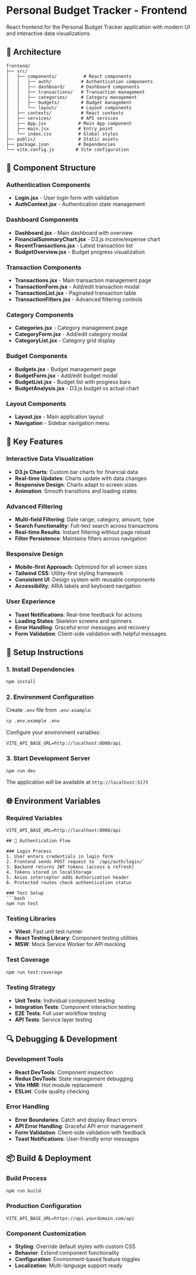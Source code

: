 # Personal Budget Tracker - Frontend

React frontend for the Personal Budget Tracker application with modern UI and interactive data visualizations.

## 🎨 Architecture
```
frontend/
├── src/
│   ├── components/          # React components
│   │   ├── auth/           # Authentication components
│   │   ├── dashboard/      # Dashboard components
│   │   ├── transactions/   # Transaction management
│   │   ├── categories/     # Category management
│   │   ├── budgets/        # Budget management
│   │   └── layout/         # Layout components
│   ├── contexts/           # React contexts
│   ├── services/           # API services
│   ├── App.jsx            # Main App component
│   ├── main.jsx           # Entry point
│   └── index.css          # Global styles
├── public/                # Static assets
├── package.json           # Dependencies
└── vite.config.js        # Vite configuration
```

## 🧩 Component Structure

### Authentication Components
- **Login.jsx** - User login form with validation
- **AuthContext.jsx** - Authentication state management

### Dashboard Components
- **Dashboard.jsx** - Main dashboard with overview
- **FinancialSummaryChart.jsx** - D3.js income/expense chart
- **RecentTransactions.jsx** - Latest transaction list
- **BudgetOverview.jsx** - Budget progress visualization

### Transaction Components
- **Transactions.jsx** - Main transaction management page
- **TransactionForm.jsx** - Add/edit transaction modal
- **TransactionList.jsx** - Paginated transaction table
- **TransactionFilters.jsx** - Advanced filtering controls

### Category Components
- **Categories.jsx** - Category management page
- **CategoryForm.jsx** - Add/edit category modal
- **CategoryList.jsx** - Category grid display

### Budget Components
- **Budgets.jsx** - Budget management page
- **BudgetForm.jsx** - Add/edit budget modal
- **BudgetList.jsx** - Budget list with progress bars
- **BudgetAnalysis.jsx** - D3.js budget vs actual chart

### Layout Components
- **Layout.jsx** - Main application layout
- **Navigation** - Sidebar navigation menu

## 🎯 Key Features

### Interactive Data Visualization
- **D3.js Charts**: Custom bar charts for financial data
- **Real-time Updates**: Charts update with data changes
- **Responsive Design**: Charts adapt to screen sizes
- **Animation**: Smooth transitions and loading states

### Advanced Filtering
- **Multi-field Filtering**: Date range, category, amount, type
- **Search Functionality**: Full-text search across transactions
- **Real-time Results**: Instant filtering without page reload
- **Filter Persistence**: Maintains filters across navigation

### Responsive Design
- **Mobile-first Approach**: Optimized for all screen sizes
- **Tailwind CSS**: Utility-first styling framework
- **Consistent UI**: Design system with reusable components
- **Accessibility**: ARIA labels and keyboard navigation

### User Experience
- **Toast Notifications**: Real-time feedback for actions
- **Loading States**: Skeleton screens and spinners
- **Error Handling**: Graceful error messages and recovery
- **Form Validation**: Client-side validation with helpful messages

## 🔧 Setup Instructions

### 1. Install Dependencies

```bash
npm install
```

### 2. Environment Configuration

Create `.env` file from `.env.example`:

```bash
cp .env.example .env
```

Configure your environment variables:

```env
VITE_API_BASE_URL=http://localhost:8000/api
```

### 3. Start Development Server

```bash
npm run dev
```

The application will be available at `http://localhost:5173`

## 🌐 Environment Variables

### Required Variables
```env
VITE_API_BASE_URL=http://localhost:8000/api

## 🔐 Authentication Flow

### Login Process
1. User enters credentials in login form
2. Frontend sends POST request to `/api/auth/login/`
3. Backend returns JWT tokens (access & refresh)
4. Tokens stored in localStorage
5. Axios interceptor adds Authorization header
6. Protected routes check authentication status

### Test Setup
```bash
npm run test
```

### Testing Libraries
- **Vitest**: Fast unit test runner
- **React Testing Library**: Component testing utilities
- **MSW**: Mock Service Worker for API mocking

### Test Coverage
```bash
npm run test:coverage
```

### Testing Strategy
- **Unit Tests**: Individual component testing
- **Integration Tests**: Component interaction testing
- **E2E Tests**: Full user workflow testing
- **API Tests**: Service layer testing

## 🔍 Debugging & Development

### Development Tools
- **React DevTools**: Component inspection
- **Redux DevTools**: State management debugging
- **Vite HMR**: Hot module replacement
- **ESLint**: Code quality checking

### Error Handling
- **Error Boundaries**: Catch and display React errors
- **API Error Handling**: Graceful API error management
- **Form Validation**: Client-side validation with feedback
- **Toast Notifications**: User-friendly error messages

## 📦 Build & Deployment

### Build Process
```bash
npm run build
```


### Production Configuration
```env
VITE_API_BASE_URL=https://api.yourdomain.com/api
```


### Component Customization
- **Styling**: Override default styles with custom CSS
- **Behavior**: Extend component functionality
- **Configuration**: Environment-based feature toggles
- **Localization**: Multi-language support ready
